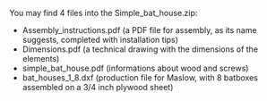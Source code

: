 You may find 4 files into the Simple_bat_house.zip:
- Assembly_instructions.pdf (a PDF file for assembly, as its name suggests, completed with installation tips)
- Dimensions.pdf (a technical drawing with the dimensions of the elements)
- simple_bat_house.pdf (informations about wood and screws)
- bat_houses_1_8.dxf (production file for Maslow, with 8 batboxes assembled on a 3/4 inch plywood sheet)
